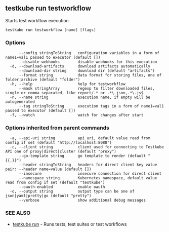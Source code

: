
<head>
  <meta name="og:type" content="reference-doc" />
</head>

## testkube run testworkflow

Starts test workflow execution

```
testkube run testworkflow [name] [flags]
```

### Options

```
      --config stringToString   configuration variables in a form of name1=val1 passed to executor (default [])
      --disable-webhooks        disable webhooks for this execution
  -d, --download-artifacts      download artifacts automatically
      --download-dir string     download dir (default "artifacts")
      --format string           data format for storing files, one of folder|archive (default "folder")
  -h, --help                    help for testworkflow
      --mask stringArray        regexp to filter downloaded files, single or comma separated, like report/.* or .*\.json,.*\.js$
  -n, --name string             execution name, if empty will be autogenerated
      --tag stringToString      execution tags in a form of name1=val1 passed to executor (default [])
  -f, --watch                   watch for changes after start
```

### Options inherited from parent commands

```
  -a, --api-uri string          api uri, default value read from config if set (default "http://localhost:8088")
  -c, --client string           client used for connecting to Testkube API one of proxy|direct|cluster (default "proxy")
      --go-template string      go template to render (default "{{.}}")
      --header stringToString   headers for direct client key value pair: --header name=value (default [])
      --insecure                insecure connection for direct client
      --namespace string        Kubernetes namespace, default value read from config if set (default "testkube")
      --oauth-enabled           enable oauth
  -o, --output string           output type can be one of json|yaml|pretty|go (default "pretty")
      --verbose                 show additional debug messages
```

### SEE ALSO

* [testkube run](testkube_run.md)	 - Runs tests, test suites or test workflows

